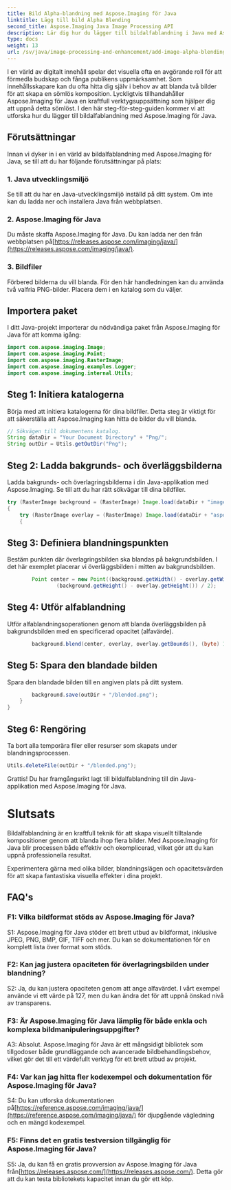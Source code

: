 ```yaml
---
title: Bild Alpha-blandning med Aspose.Imaging för Java
linktitle: Lägg till bild Alpha Blending
second_title: Aspose.Imaging Java Image Processing API
description: Lär dig hur du lägger till bildalfablandning i Java med Aspose.Imaging. Skapa fantastiska visuella effekter med steg-för-steg-vägledning.
type: docs
weight: 13
url: /sv/java/image-processing-and-enhancement/add-image-alpha-blending/
---
```

I en värld av digitalt innehåll spelar det visuella ofta en avgörande roll för att förmedla budskap och fånga publikens uppmärksamhet. Som innehållsskapare kan du ofta hitta dig själv i behov av att blanda två bilder för att skapa en sömlös komposition. Lyckligtvis tillhandahåller Aspose.Imaging för Java en kraftfull verktygsuppsättning som hjälper dig att uppnå detta sömlöst. I den här steg-för-steg-guiden kommer vi att utforska hur du lägger till bildalfablandning med Aspose.Imaging för Java.

## Förutsättningar

Innan vi dyker in i en värld av bildalfablandning med Aspose.Imaging för Java, se till att du har följande förutsättningar på plats:

### 1. Java utvecklingsmiljö
Se till att du har en Java-utvecklingsmiljö inställd på ditt system. Om inte kan du ladda ner och installera Java från webbplatsen.

### 2. Aspose.Imaging för Java
Du måste skaffa Aspose.Imaging för Java. Du kan ladda ner den från webbplatsen på[https://releases.aspose.com/imaging/java/](https://releases.aspose.com/imaging/java/).

### 3. Bildfiler
Förbered bilderna du vill blanda. För den här handledningen kan du använda två valfria PNG-bilder. Placera dem i en katalog som du väljer.

## Importera paket

I ditt Java-projekt importerar du nödvändiga paket från Aspose.Imaging för Java för att komma igång:

```java
import com.aspose.imaging.Image;
import com.aspose.imaging.Point;
import com.aspose.imaging.RasterImage;
import com.aspose.imaging.examples.Logger;
import com.aspose.imaging.internal.Utils;
```

## Steg 1: Initiera katalogerna

Börja med att initiera katalogerna för dina bildfiler. Detta steg är viktigt för att säkerställa att Aspose.Imaging kan hitta de bilder du vill blanda.

```java
// Sökvägen till dokumentens katalog.
String dataDir = "Your Document Directory" + "Png/";
String outDir = Utils.getOutDir("Png");
```

## Steg 2: Ladda bakgrunds- och överläggsbilderna

Ladda bakgrunds- och överlagringsbilderna i din Java-applikation med Aspose.Imaging. Se till att du har rätt sökvägar till dina bildfiler.

```java
try (RasterImage background = (RasterImage) Image.load(dataDir + "image0.png"))
{
    try (RasterImage overlay = (RasterImage) Image.load(dataDir + "aspose_logo.png"))
    {
```

## Steg 3: Definiera blandningspunkten

Bestäm punkten där överlagringsbilden ska blandas på bakgrundsbilden. I det här exemplet placerar vi överläggsbilden i mitten av bakgrundsbilden.

```java
        Point center = new Point((background.getWidth() - overlay.getWidth()) / 2,
                (background.getHeight() - overlay.getHeight()) / 2);
```

## Steg 4: Utför alfablandning

Utför alfablandningsoperationen genom att blanda överläggsbilden på bakgrundsbilden med en specificerad opacitet (alfavärde).

```java
        background.blend(center, overlay, overlay.getBounds(), (byte) 127);
```

## Steg 5: Spara den blandade bilden

Spara den blandade bilden till en angiven plats på ditt system.

```java
        background.save(outDir + "/blended.png");
    }
}
```

## Steg 6: Rengöring

Ta bort alla temporära filer eller resurser som skapats under blandningsprocessen.

```java
Utils.deleteFile(outDir + "/blended.png");
```

Grattis! Du har framgångsrikt lagt till bildalfablandning till din Java-applikation med Aspose.Imaging för Java.

# Slutsats

Bildalfablandning är en kraftfull teknik för att skapa visuellt tilltalande kompositioner genom att blanda ihop flera bilder. Med Aspose.Imaging för Java blir processen både effektiv och okomplicerad, vilket gör att du kan uppnå professionella resultat.

Experimentera gärna med olika bilder, blandningslägen och opacitetsvärden för att skapa fantastiska visuella effekter i dina projekt.

## FAQ's

### F1: Vilka bildformat stöds av Aspose.Imaging för Java?

S1: Aspose.Imaging för Java stöder ett brett utbud av bildformat, inklusive JPEG, PNG, BMP, GIF, TIFF och mer. Du kan se dokumentationen för en komplett lista över format som stöds.

### F2: Kan jag justera opaciteten för överlagringsbilden under blandning?

S2: Ja, du kan justera opaciteten genom att ange alfavärdet. I vårt exempel använde vi ett värde på 127, men du kan ändra det för att uppnå önskad nivå av transparens.

### F3: Är Aspose.Imaging för Java lämplig för både enkla och komplexa bildmanipuleringsuppgifter?

A3: Absolut. Aspose.Imaging för Java är ett mångsidigt bibliotek som tillgodoser både grundläggande och avancerade bildbehandlingsbehov, vilket gör det till ett värdefullt verktyg för ett brett utbud av projekt.

### F4: Var kan jag hitta fler kodexempel och dokumentation för Aspose.Imaging för Java?

 S4: Du kan utforska dokumentationen på[https://reference.aspose.com/imaging/java/](https://reference.aspose.com/imaging/java/) för djupgående vägledning och en mängd kodexempel.

### F5: Finns det en gratis testversion tillgänglig för Aspose.Imaging för Java?

 S5: Ja, du kan få en gratis provversion av Aspose.Imaging för Java från[https://releases.aspose.com/](https://releases.aspose.com/). Detta gör att du kan testa bibliotekets kapacitet innan du gör ett köp.